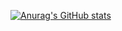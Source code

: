 [![Anurag's GitHub stats](https://github-readme-stats.vercel.app/api?username=SteveCookTU&show_icons=true&theme=dracula)](https://github.com/anuraghazra/github-readme-stats)


<!--
**SteveCookTU/SteveCookTU** is a ✨ _special_ ✨ repository because its `README.md` (this file) appears on your GitHub profile.

Here are some ideas to get you started:

- 🔭 I’m currently working on ...
- 🌱 I’m currently learning ...
- 👯 I’m looking to collaborate on ...
- 🤔 I’m looking for help with ...
- 💬 Ask me about ...
- 📫 How to reach me: ...
- 😄 Pronouns: ...
- ⚡ Fun fact: ...
-->

